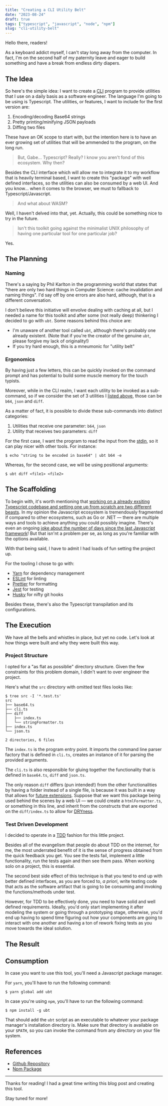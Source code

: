 ```yaml
---
title: "Creating a CLI Utility Belt"
date: "2023-08-24"
draft: true
tags: ["typescript", "javascript", "node", "npm"]
slug: "cli-utility-belt"
---
```


Hello there, readers!

As a keyboard addict myself, I can't stay long away from the computer. In fact, I'm on the second half of my paternity leave and eager to build something and have a break from endless dirty diapers.

## The Idea

So here's the simple idea: I want to create a [CLI](https://en.wikipedia.org/wiki/Command-line_interface) program to provide utilities that I use on a daily basis as a software engineer. The language I'm going to be using is Typescript. The utilities, or features, I want to include for the first version are:

1. Encoding/decoding Base64 strings
2. Pretty printing/minifying JSON payloads
3. Diffing two files

These have an OK scope to start with, but the intention here is to have an ever growing set of utilities that will be ammended to the program, on the long run.

> But, Gabe... Typescript? Really? I know you aren't fond of this ecosystem. Why then?

Besides the CLI interface which will allow me to integrate it to my workflow that is heavily terminal based, I want to create this "package" with well defined interfaces, so the utilities can also be consumed by a web UI. And you know... when it comes to the browser, we must to fallback to Typescript/Javascript.

> And what about WASM?

Well, I haven't delved into that, yet. Actually, this could be something nice to try in the future.

> Isn't this toolkit going against the minimalist UNIX philosophy of having one particular tool for one particular job?

Yes.

## The Planning

### Naming

There's a saying by Phil Karlton in the programming world that states that "there are only two hard things in Computer Science: cache invalidation and naming things". I'd say off by one errors are also hard, although, that is a different conversation.

I don't believe this initiative will envolve dealing with caching at all, but I needed a name for this toolkit and after some (not really deep) thinkering I decided to go with `ubt`. Some reasons behind this choice are:

- I'm unaware of another tool called `ubt`, although there's probably one already existent. (Note that if you're the creator of the genuine `ubt`, please forgive my lack of originality!)
- If you try hard enough, this is a mneumonic for "utility belt"

### Ergonomics

By having just a few letters, this can be quickly invoked on the command prompt and has potential to build some muscle memory for the touch typists.

Moreover, while in the CLI realm, I want each utility to be invoked as a sub-command, so if we consider the set of 3 utilities I [listed above](#the-idea), those can be `b64`, `json` and `diff`.

As a matter of fact, it is possible to divide these sub-commands into distinct categories:

1. Utilities that receive one parameter: `b64`, `json`
2. Utility that receives two parameters: `diff`

For the first case, I want the program to read the input from the [stdin](https://en.wikipedia.org/wiki/Standard_streams#Standard_input_(stdin)), so it can play nicer with other tools. For instance:

```shell
$ echo "string to be encoded in base64" | ubt b64 -e
```
Whereas, for the second case, we will be using positional arguments:

```shell
$ ubt diff <file1> <file2>
```
## The Scaffolding

To begin with, it's worth mentioning that [working on a already exsiting Typescript codebase and setting one up from scratch are two different beasts](https://www.linkedin.com/pulse/greenfield-vs-brownfield-giorgi-bastos/). In my opinion the Javascript ecosystem is tremendously fragmented if compared to other ecosystems, such as Go or .NET — there are multiple ways and tools to achieve anything you could possibly imagine. There's even an ongoing [joke about the number of days since the last Javascript framework](https://dayssincelastjavascriptframework.com/)! But that isn'nt a problem per se, as long as you're familiar with the options available. 

With that being said, I have to admit I had loads of fun setting the project up.

For the tooling I chose to go with:

- [Yarn](https://yarnpkg.com/) for dependency management
- [ESLint](https://eslint.org/) for linting
- [Prettier](https://prettier.io/) for formatting
- [Jest](https://jestjs.io/pt-BR/) for testing
- [Husky](https://typicode.github.io/husky/) for nifty git hooks

Besides these, there's also the Typescript transpilation and its configurations.

## The Execution

We have all the bells and whistles in place, but yet no code. Let's look at how things were built and why they were built this way.

### Project Structure

I opted for a "as flat as possiblie" directory structure. Given the few constraints for this problem domain, I didn't want to over engineer the project.

Here's what the `src` directory with omitted test files looks like:

```shell
$ tree src -I '*.test.ts'
src
├── base64.ts
├── cli.ts
├── diff
│   ├── index.ts
│   └── stringFormatter.ts
├── index.ts
└── json.ts

2 directories, 6 files
```
The `index.ts` is the program entry point. It imports the command line parser factory that is defined in `cli.ts`, creates an instance of it for parsing the provided arguments.

The `cli.ts` is also responsible for gluing together the functionality that is defined in `base64.ts`, `diff` and `json.ts`.

The only reason `diff` differs (pun intended!) from the other functionalities by having a folder instead of a single file, is because it was built in a way that allows for [future extensions](https://en.wikipedia.org/wiki/Open%E2%80%93closed_principle). Suppose that we want this package being used behind the scenes by a web UI — we could create a `htmlFormatter.ts`, or something in this line, and inherit from the constructs that are exported on the `diff/index.ts` to allow for [DRYness](https://en.wikipedia.org/wiki/Don%27t_repeat_yourself).

### Test Driven Development

I decided to operate in a [TDD](https://en.wikipedia.org/wiki/Test-driven_development) fashion for this little project.

Besides all of the evangelism that people do about TDD on the internet, for me, the most underrated benefit of it is the sense of progress obtained from the quick feedback you get. You see the tests fail, implement a little functionality, run the tests again and then see them pass. When working solo on a project, this is essential.

The second best side effect of this technique is that you tend to end up with better defined interfaces, as you are forced to, _a priori_, write testing code that acts as the software artifact that is going to be consuming and invoking the functions/methods under test.

However, for TDD to be effectively done, you need to have solid and well defined requirements. Ideally, you'd only start implementing it after modeling the system or going through a prototyping stage, otherwise, you'd end up having to spend time figuring out how your components are going to interact with one another and having a ton of rework fixing tests as you move towards the ideal solution.

## The Result

<script async id="asciicast-O3Q731849e7MSwUm1FmGBQ0dG" src="https://asciinema.org/a/O3Q731849e7MSwUm1FmGBQ0dG.js"></script>

## Consumption

In case you want to use this tool, you'll need a Javascript package manager. 

For `yarn`, you'll have to run the following command:

```shell
$ yarn global add ubt
```
In case you're using `npm`, you'll have to run the following command:

```shell
$ npm install -g ubt
```

That should add the `ubt` script as an executable to whatever your package manager's installation directory is. Make sure that directory is available on your `$PATH`, so you can invoke the command from any directory on your file system.

## References

- [Github Repository](https://github.com/ewilazarus/ubt)
- [Npm Package](https://www.npmjs.com/package/ubt)

-----

Thanks for reading! I had a great time writing this blog post and creating this tool. 

Stay tuned for more!